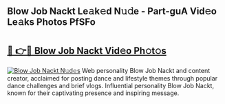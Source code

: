 ## Blow Job Nackt Le𝚊k𝚎d N𝚞𝚍e - Part-guA Vid𝚎o Le𝚊ks Photos PfSFo

# <h2><a href="http://fb8i8f.evod.top/?m=Blow+Job+Nackt">🔗 👉🔴 Blow Job Nackt Vid𝚎o Ph𝚘t𝚘s</a></h2>

[![Blow Job Nackt N𝚞d𝚎s](https://i.imgur.com/8V9OHl7.gif)](http://fb8i8f.evod.top/?m=Blow+Job+Nackt)
Web personality Blow Job Nackt and content creator, acclaimed for posting dance and lifestyle themes through popular dance challenges and brief vlogs. Influential personality Blow Job Nackt, known for their captivating presence and inspiring message. 
